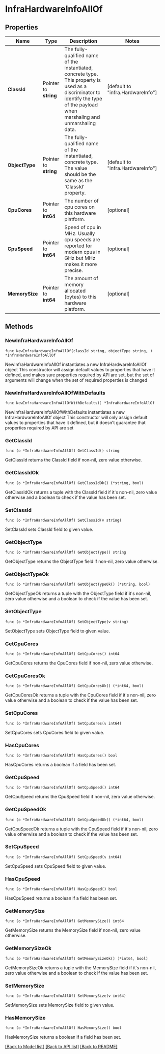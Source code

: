 # InfraHardwareInfoAllOf

## Properties

Name | Type | Description | Notes
------------ | ------------- | ------------- | -------------
**ClassId** | Pointer to **string** | The fully-qualified name of the instantiated, concrete type. This property is used as a discriminator to identify the type of the payload when marshaling and unmarshaling data. | [default to "infra.HardwareInfo"]
**ObjectType** | Pointer to **string** | The fully-qualified name of the instantiated, concrete type. The value should be the same as the &#39;ClassId&#39; property. | [default to "infra.HardwareInfo"]
**CpuCores** | Pointer to **int64** | The number of cpu cores on this hardware platform. | [optional] 
**CpuSpeed** | Pointer to **int64** | Speed of cpu in MHz. Usually cpu speeds are reported for modern cpus in GHz but MHz makes it more precise. | [optional] 
**MemorySize** | Pointer to **int64** | The amount of memory allocated (bytes) to this hardware platform. | [optional] 

## Methods

### NewInfraHardwareInfoAllOf

`func NewInfraHardwareInfoAllOf(classId string, objectType string, ) *InfraHardwareInfoAllOf`

NewInfraHardwareInfoAllOf instantiates a new InfraHardwareInfoAllOf object
This constructor will assign default values to properties that have it defined,
and makes sure properties required by API are set, but the set of arguments
will change when the set of required properties is changed

### NewInfraHardwareInfoAllOfWithDefaults

`func NewInfraHardwareInfoAllOfWithDefaults() *InfraHardwareInfoAllOf`

NewInfraHardwareInfoAllOfWithDefaults instantiates a new InfraHardwareInfoAllOf object
This constructor will only assign default values to properties that have it defined,
but it doesn't guarantee that properties required by API are set

### GetClassId

`func (o *InfraHardwareInfoAllOf) GetClassId() string`

GetClassId returns the ClassId field if non-nil, zero value otherwise.

### GetClassIdOk

`func (o *InfraHardwareInfoAllOf) GetClassIdOk() (*string, bool)`

GetClassIdOk returns a tuple with the ClassId field if it's non-nil, zero value otherwise
and a boolean to check if the value has been set.

### SetClassId

`func (o *InfraHardwareInfoAllOf) SetClassId(v string)`

SetClassId sets ClassId field to given value.


### GetObjectType

`func (o *InfraHardwareInfoAllOf) GetObjectType() string`

GetObjectType returns the ObjectType field if non-nil, zero value otherwise.

### GetObjectTypeOk

`func (o *InfraHardwareInfoAllOf) GetObjectTypeOk() (*string, bool)`

GetObjectTypeOk returns a tuple with the ObjectType field if it's non-nil, zero value otherwise
and a boolean to check if the value has been set.

### SetObjectType

`func (o *InfraHardwareInfoAllOf) SetObjectType(v string)`

SetObjectType sets ObjectType field to given value.


### GetCpuCores

`func (o *InfraHardwareInfoAllOf) GetCpuCores() int64`

GetCpuCores returns the CpuCores field if non-nil, zero value otherwise.

### GetCpuCoresOk

`func (o *InfraHardwareInfoAllOf) GetCpuCoresOk() (*int64, bool)`

GetCpuCoresOk returns a tuple with the CpuCores field if it's non-nil, zero value otherwise
and a boolean to check if the value has been set.

### SetCpuCores

`func (o *InfraHardwareInfoAllOf) SetCpuCores(v int64)`

SetCpuCores sets CpuCores field to given value.

### HasCpuCores

`func (o *InfraHardwareInfoAllOf) HasCpuCores() bool`

HasCpuCores returns a boolean if a field has been set.

### GetCpuSpeed

`func (o *InfraHardwareInfoAllOf) GetCpuSpeed() int64`

GetCpuSpeed returns the CpuSpeed field if non-nil, zero value otherwise.

### GetCpuSpeedOk

`func (o *InfraHardwareInfoAllOf) GetCpuSpeedOk() (*int64, bool)`

GetCpuSpeedOk returns a tuple with the CpuSpeed field if it's non-nil, zero value otherwise
and a boolean to check if the value has been set.

### SetCpuSpeed

`func (o *InfraHardwareInfoAllOf) SetCpuSpeed(v int64)`

SetCpuSpeed sets CpuSpeed field to given value.

### HasCpuSpeed

`func (o *InfraHardwareInfoAllOf) HasCpuSpeed() bool`

HasCpuSpeed returns a boolean if a field has been set.

### GetMemorySize

`func (o *InfraHardwareInfoAllOf) GetMemorySize() int64`

GetMemorySize returns the MemorySize field if non-nil, zero value otherwise.

### GetMemorySizeOk

`func (o *InfraHardwareInfoAllOf) GetMemorySizeOk() (*int64, bool)`

GetMemorySizeOk returns a tuple with the MemorySize field if it's non-nil, zero value otherwise
and a boolean to check if the value has been set.

### SetMemorySize

`func (o *InfraHardwareInfoAllOf) SetMemorySize(v int64)`

SetMemorySize sets MemorySize field to given value.

### HasMemorySize

`func (o *InfraHardwareInfoAllOf) HasMemorySize() bool`

HasMemorySize returns a boolean if a field has been set.


[[Back to Model list]](../README.md#documentation-for-models) [[Back to API list]](../README.md#documentation-for-api-endpoints) [[Back to README]](../README.md)


